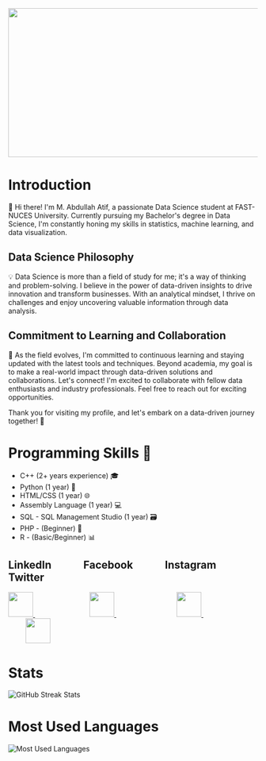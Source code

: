 

<img height="300" width="1000" src="https://github.com/Mabdullahatif/Mabdullahatif/assets/113658337/dd35b673-599e-47dd-b609-b2d8d3984846"/>


# Introduction

👋 Hi there! I'm M. Abdullah Atif, a passionate Data Science student at FAST-NUCES University. Currently pursuing my Bachelor's degree in Data Science, I'm constantly honing my skills in statistics, machine learning, and data visualization.

## Data Science Philosophy

💡 Data Science is more than a field of study for me; it's a way of thinking and problem-solving. I believe in the power of data-driven insights to drive innovation and transform businesses. With an analytical mindset, I thrive on challenges and enjoy uncovering valuable information through data analysis.

## Commitment to Learning and Collaboration

🚀 As the field evolves, I'm committed to continuous learning and staying updated with the latest tools and techniques. Beyond academia, my goal is to make a real-world impact through data-driven solutions and collaborations. Let's connect! I'm excited to collaborate with fellow data enthusiasts and industry professionals. Feel free to reach out for exciting opportunities.

Thank you for visiting my profile, and let's embark on a data-driven journey together! 🤝




# Programming Skills 🚀

- C++ (2+ years experience) 🎓
- Python (1 year) 🐍
- HTML/CSS (1 year) 🌐
- Assembly Language (1 year) 💻
- SQL - SQL Management Studio (1 year) 🗃️
- PHP - (Beginner) 🚧
- R - (Basic/Beginner) 📊

## LinkedIn &nbsp; &nbsp; &nbsp; &nbsp; &nbsp; &nbsp; Facebook &nbsp; &nbsp; &nbsp; &nbsp; &nbsp; &nbsp; Instagram &nbsp; &nbsp; &nbsp; &nbsp; &nbsp; &nbsp; Twitter
<a href="https://www.linkedin.com/in/muhammad-abdullah-atif/">
    <img height="50" src="https://cdn2.iconfinder.com/data/icons/social-icon-3/512/social_style_3_in-306.png"/>
</a> &nbsp; &nbsp; &nbsp; &nbsp; &nbsp; &nbsp;&nbsp; &nbsp; &nbsp; &nbsp; &nbsp; &nbsp;&nbsp; &nbsp;&nbsp;&nbsp;

<a href="https://www.facebook.com/abdullahatif362/">
    <img height="50" src="https://cdn0.iconfinder.com/data/icons/social-flat-rounded-rects/512/facebook-64.png"/>
</a> &nbsp; &nbsp; &nbsp; &nbsp; &nbsp; &nbsp;&nbsp; &nbsp; &nbsp; &nbsp; &nbsp; &nbsp;&nbsp; &nbsp;&nbsp;&nbsp;&nbsp;&nbsp;&nbsp;

<a href="https://www.instagram.com/abdullah._.atif/">
    <img height="50" src="https://cdn2.iconfinder.com/data/icons/social-media-applications/64/social_media_applications_3-instagram-64.png"/>
</a> &nbsp; &nbsp; &nbsp; &nbsp; &nbsp; &nbsp;&nbsp; &nbsp; &nbsp; &nbsp; &nbsp; &nbsp;&nbsp; &nbsp;&nbsp;&nbsp;&nbsp;&nbsp; &nbsp;&nbsp;

<a href="https://www.twitter.com/abd_allah_atif/">
    <img height="50" src="https://cdn3.iconfinder.com/data/icons/2018-social-media-logotypes/1000/2018_social_media_popular_app_logo_twitter-64.png"/>
</a>


# Stats
![GitHub Streak Stats](https://github-readme-streak-stats.herokuapp.com?user=Mabdullahatif&theme=burnt-neon)

# Most Used Languages

![Most Used Languages](https://github-readme-stats.vercel.app/api/top-langs/?username=Mabdullahatif&theme=dark)

  
